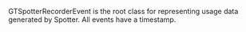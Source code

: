 GTSpotterRecorderEvent is the root class for representing usage data generated by Spotter. 
All events have a timestamp.